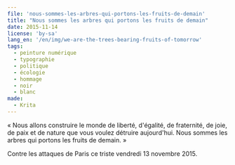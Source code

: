 ```yaml
---
file: 'nous-sommes-les-arbres-qui-portons-les-fruits-de-demain'
title: "Nous sommes les arbres qui portons les fruits de demain"
date: 2015-11-14
license: 'by-sa'
lang_en: '/en/img/we-are-the-trees-bearing-fruits-of-tomorrow'
tags:
  - peinture numérique
  - typographie
  - politique
  - écologie
  - hommage
  - noir
  - blanc
made:
  - Krita
---
```


« Nous allons construire le monde de liberté, d'égalité, de fraternité, de joie, de paix et de nature que vous voulez détruire aujourd'hui. Nous sommes les arbres qui portons les fruits de demain. »

Contre les attaques de Paris ce triste vendredi 13 novembre 2015.
